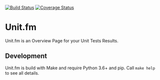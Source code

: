 [![Build Status](https://travis-ci.org/jeschkies/unit.svg?branch=master)](https://travis-ci.org/jeschkies/unit) [![Coverage Status](https://coveralls.io/repos/github/jeschkies/unit/badge.svg?branch=master&service=github)](https://coveralls.io/github/jeschkies/unit)

# Unit.fm
Unit.fm is an Overview Page for your Unit Tests Results.

## Development

Unit.fm is build with Make and require Python 3.6+ and pip. Call `make help` to see all details.
